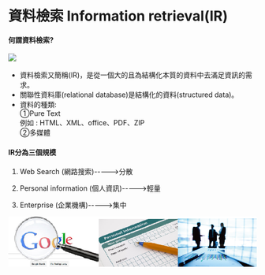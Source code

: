 # 資料檢索 Information retrieval\(IR\)
#### 何謂資料檢索?
![](https://isquared.files.wordpress.com/2011/03/wordle.jpg)

* 資料檢索又簡稱\(IR\)，是從一個大的且為結構化本質的資料中去滿足資訊的需求。
* 關聯性資料庫\(relational database\)是結構化的資料\(structured data\)。
* 資料的種類:<br/>
  ①Pure Text <br/>
  例如 : HTML、XML、office、PDF、ZIP <br/>
  ②多媒體
  

#### IR分為三個規模

1. Web Search \(網路搜索\)-----&gt;分散

2. Personal information \(個人資訊\)-----&gt;輕量

3. Enterprise \(企業機構\)-----&gt;集中



![](/Img/Image01.png)
